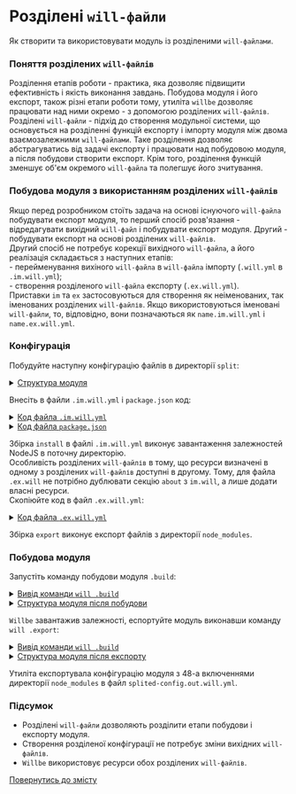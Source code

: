 # Розділені <code>will-файли</code>

Як створити та використовувати модуль із розділеними <code>will-файлами</code>.

### Поняття розділених `will-файлів`
Розділення етапів роботи - практика, яка дозволяє підвищити ефективність і якість виконання завдань. Побудова модуля і його експорт, також різні етапи роботи тому, утиліта `willbe` дозволяє працювати над ними окремо - з допомогою розділених `will-файлів`.  
Розділені `will-файли` - підхід до створення модульної системи, що основується на розділенні функцій експорту і імпорту модуля між двома взаємозалежними `will-файлами`. Таке розділення дозволяє абстрагуватись від задачі експорту і працювати над побудовою модуля, а після побудови створити експорт. Крім того, розділення функцій зменшує об'єм окремого `will-файла` та полегшує його зчитування.  

### Побудова модуля з використанням розділених `will-файлів`
Якщо перед розробником стоїть задача на основі існуючого `will-файла` побудувати експорт модуля, то перший спосіб розв'язання - відредагувати вихідний `will-файл` і побудувати експорт модуля. Другий - побудувати експорт на основі розділених `will-файлів`.  
Другий спосіб не потребує корекції вихідного `will-файла`, а його реалізація складається з наступних етапів:   
\- перейменування вихіного `will-файла` в `will-файла` імпорту (`.will.yml` в `.im.will.yml`);  
\- створення розділеного `will-файла` експорту (`.ex.will.yml`).  
Приставки `im` та `ex` застосовуються для створення як неіменованих, так іменованих розділених `will-файлів`. Якщо використовуються іменовані `will-файли`, то, відповідно, вони позначаються як `name.im.will.yml` i `name.ex.will.yml`.

### Конфігурація   

Побудуйте наступну конфігурацію файлів в директорії `split`: 

<details>
  <summary><u>Структура модуля</u></summary>
    
```
split
  ├── package.json
  ├── .ex.will.yml
  └── .im.will.yml 

```

</details>

Внесіть в файли `.im.will.yml` i `package.json` код:  

<details>
  <summary><u>Код файла <code>.im.will.yml</code></u></summary>

```yaml
about :

  name : splited-config
  description : "Splited module config"
  version : 0.0.1

step :

  npm.install :
    currentPath : '.'
    shell : npm install

build :

  install:
    criterion :
      default : 1
    steps :
      - npm.install

```

</details>
<details>
<summary><u>Код файла <code>package.json</code></u></summary>

``` json
{
  "name": "npmUsing",
  "dependencies": {
    "express": ""
  }
}

```

</details>

Збірка `install` в файлі `.im.will.yml` виконує завантаження залежностей NodeJS в поточну директорію.  
Особливість розділених `will-файлів` в тому, що ресурси визначені в одному з розділених `will-файлів` доступні в другому. Тому, для файла `.ex.will` не потрібно дублювати секцію `about` з `im.will`, а лише додати власні ресурси.  
Скопіюйте код в файл `.ex.will.yml`:

<details>
  <summary><u>Код файла <code>.ex.will.yml</code></u></summary>

```yaml
path :

  out : 'out'
  fileToExport : './node_modules/*'

step  :

  export.dependencies :
    inherit : predefined.export
    export : path::fileToExport
    tar : 0

build :

  export :
    criterion :
      default : 1
      export : 1
    steps :
      - export.dependencies
          
```

</details>

Збірка `export` виконує експорт файлів з директорії `node_modules`.

### Побудова модуля  
Запустіть команду побудови модуля `.build`:

<details>
  <summary><u>Вивід команди <code>will .build</code></u></summary>

```
[user@user ~]$ will .build 
...
. Read 2 will-files in 0.123s
...
  Building module::splited-config / build::install
 > npm install 
...
added 48 packages from 36 contributors and audited 121 packages in 8.733s
found 0 vulnerabilities

  Built module::splited-config / build::install in 10.733s

```

</details>
<details>
  <summary><u>Структура модуля після побудови</u></summary>

```
split
  ├── node_modules
  │         ├── ...
  │         ├── ...
  │
  ├── package.json
  ├── package-lock.json
  ├── .ex.will.yml
  └── .im.will.yml

```

</details>


`Willbe` завантажив залежності, еспортуйте модуль виконавши команду `will .export`:  

<details>
  <summary><u>Вивід команди <code>will .build</code></u></summary>

```
[user@user ~]$ will .export
...
 . Read 2 will-files in 0.131s

  Exporting module::splited-config / build::export
   + Write out will-file /path_to_files/out/splited-config.out.will.yml
   + Exported export with 48 files in 2.108s
  Exported module::splited-config / build::export in 2.155s

```

</details>
<details>
  <summary><u>Структура модуля після експорту</u></summary>

```
split
  ├── node_modules
  │         ├── ...
  │         ├── ...
  ├── out
  │    └── splited-config.out.will.yml
  │ 
  ├── package.json
  ├── package-lock.json
  ├── .ex.will.yml
  └── .im.will.yml

```

</details>

Утиліта експортувала конфігурацію модуля з 48-а включеннями директорії `node_modules` в файл `splited-config.out.will.yml`.    

### Підсумок  
- Розділені `will-файли` дозволяють розділити етапи побудови і експорту модуля.  
- Створення розділеної конфігурації не потребує зміни вихідних `will-файлів`.
- `Willbe` використовує ресурси обох розділених `will-файлів`.
 
[Повернутись до змісту](../README.md#tutorials)